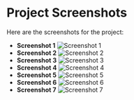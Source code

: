 # Project Screenshots

Here are the screenshots for the project:

- **Screenshot 1**
  ![Screenshot 1](https://github.com/user-attachments/assets/575d8292-b391-4ca0-898b-94367555225f)
- **Screenshot 2**
  ![Screenshot 2](https://github.com/user-attachments/assets/28e092a7-c49c-41e8-9bdd-dd8294d378d5)
- **Screenshot 3**
  ![Screenshot 3](https://github.com/user-attachments/assets/0b075269-8bb7-4e9b-9c34-98f4fd6530d4)
- **Screenshot 4**
  ![Screenshot 4](https://github.com/user-attachments/assets/e56a8dd4-e869-4369-aac8-144ea0c8342a)
- **Screenshot 5**
  ![Screenshot 5](https://github.com/user-attachments/assets/aa71139c-526d-4bfb-9f5b-97de3d692fcf)
- **Screenshot 6**
  ![Screenshot 6](https://github.com/user-attachments/assets/26bed343-2887-4dcf-9c99-453dcf76bb0e)
- **Screenshot 7**
  ![Screenshot 7](https://github.com/user-attachments/assets/bc4857af-b9d2-43a7-8ec2-74dc5011db49)

